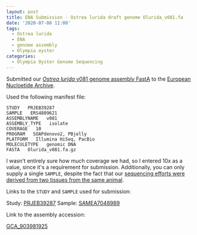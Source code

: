 ```yaml
---
layout: post
title: ENA Submission - Ostrea lurida draft genome Olurida_v081.fa
date: '2020-07-08 11:00'
tags:
  - Ostrea lurida
  - ENA
  - genome assembly
  - Olympia oyster
categories:
  - Olympia Oyster Genome Sequencing
---
```

Submitted our [_Ostrea lurida_ v081 genome assembly FastA](https://github.com/RobertsLab/resources/wiki/Genomic-Resources#genome-1) to the [European Nucloetide Archive](https://www.ebi.ac.uk/ena).

Used the following manifest file:

```
STUDY   PRJEB39287
SAMPLE   ERS4809621
ASSEMBLYNAME   v081
ASSEMBLY_TYPE   isolate
COVERAGE   10
PROGRAM   SOAPdenovo2, PBjelly
PLATFORM   Illumina HiSeq, PacBio
MOLECULETYPE   genomic DNA
FASTA   Olurida_v081.fa.gz
```

I wasn't entirely sure how much coverage we had, so I entered 10x as a value, since it's a requirement for submission. Additionally, you can only supply a single `SAMPLE`, despite the fact that our [sequencing efforts were derived from two tissues from the same animal](https://robertslab.github.io/sams-notebook/2015/09/15/genomic-dna-isolation-olympia-oyster-adductor-musle-mantle-3.html).

Links to the `STUDY` and `SAMPLE` used for submission:

Study: [PRJEB39287](https://www.ebi.ac.uk/ena/browser/view/PRJEB39287)
Sample: [SAMEA7048989](https://www.ebi.ac.uk/ena/browser/view/SAMEA7048989)

Link to the assembly accession:

[GCA_903981925](https://www.ebi.ac.uk/ena/data/view/GCA_903981925)
